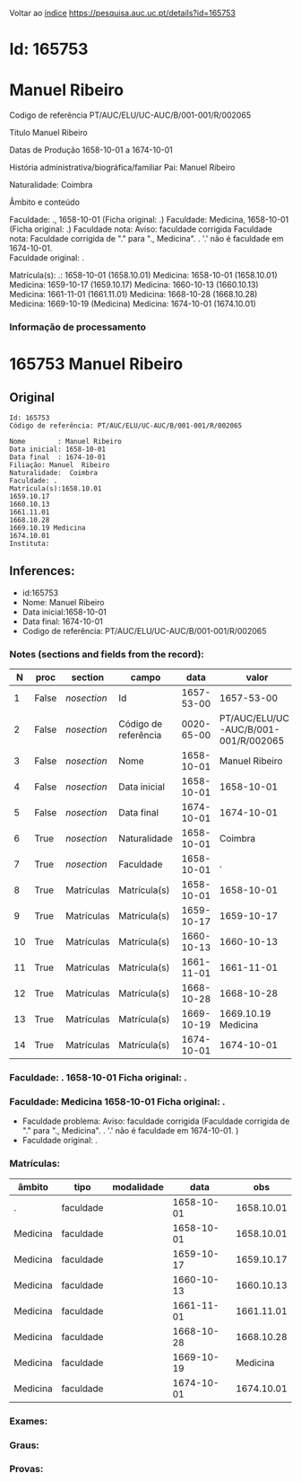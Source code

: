 
Voltar ao [índice](00%20Lista.md)
https://pesquisa.auc.uc.pt/details?id=165753

# Id: 165753
# Manuel Ribeiro

Codigo de referência
PT/AUC/ELU/UC-AUC/B/001-001/R/002065

Título
Manuel Ribeiro

Datas de Produção
1658-10-01 a 1674-10-01

História administrativa/biográfica/familiar
Pai: Manuel Ribeiro

Naturalidade: Coimbra


Âmbito e conteúdo

Faculdade: ., 1658-10-01  (Ficha original: .)
Faculdade: Medicina, 1658-10-01  (Ficha original: .)
Faculdade nota: Aviso: faculdade corrigida
Faculdade nota: Faculdade corrigida de "." para "., Medicina". . '.' não é faculdade em 1674-10-01.  
Faculdade original: .

Matrícula(s):
.: 1658-10-01 (1658.10.01)
Medicina: 1658-10-01 (1658.10.01)
Medicina: 1659-10-17 (1659.10.17)
Medicina: 1660-10-13 (1660.10.13)
Medicina: 1661-11-01 (1661.11.01)
Medicina: 1668-10-28 (1668.10.28)
Medicina: 1669-10-19 (Medicina)
Medicina: 1674-10-01 (1674.10.01)


### Informação de processamento
# 165753 Manuel Ribeiro

## Original
```
Id: 165753
Código de referência: PT/AUC/ELU/UC-AUC/B/001-001/R/002065

Nome        : Manuel Ribeiro
Data inicial: 1658-10-01
Data final  : 1674-10-01
Filiação: Manuel  Ribeiro
Naturalidade:  Coimbra
Faculdade: . 
Matrícula(s):1658.10.01
1659.10.17
1660.10.13
1661.11.01
1668.10.28
1669.10.19 Medicina
1674.10.01
Instituta:

```
## Inferences:
* id:165753
* Nome: Manuel Ribeiro
* Data inicial:1658-10-01
* Data final: 1674-10-01
* Codigo de referência: PT/AUC/ELU/UC-AUC/B/001-001/R/002065

### Notes (sections and fields from the record):
|N   |proc   |section      |campo                 |data        |valor                                 |obs         |
|----|-------|-------------|----------------------|------------|--------------------------------------|------------|
|1   |False  |*nosection*  |Id                    |1657-53-00  |1657-53-00                            |165753      |
|2   |False  |*nosection*  |Código de referência  |0020-65-00  |PT/AUC/ELU/UC-AUC/B/001-001/R/002065  |            |
|3   |False  |*nosection*  |Nome                  |1658-10-01  |Manuel Ribeiro                        |            |
|4   |False  |*nosection*  |Data inicial          |1658-10-01  |1658-10-01                            |1658-10-01  |
|5   |False  |*nosection*  |Data final            |1674-10-01  |1674-10-01                            |1674-10-01  |
|6   |True   |*nosection*  |Naturalidade          |1658-10-01  |Coimbra                               |            |
|7   |True   |*nosection*  |Faculdade             |1658-10-01  |.                                     |            |
|8   |True   |Matrículas   |Matrícula(s)          |1658-10-01  |1658-10-01                            |1658.10.01  |
|9   |True   |Matrículas   |Matrícula(s)          |1659-10-17  |1659-10-17                            |1659.10.17  |
|10  |True   |Matrículas   |Matrícula(s)          |1660-10-13  |1660-10-13                            |1660.10.13  |
|11  |True   |Matrículas   |Matrícula(s)          |1661-11-01  |1661-11-01                            |1661.11.01  |
|12  |True   |Matrículas   |Matrícula(s)          |1668-10-28  |1668-10-28                            |1668.10.28  |
|13  |True   |Matrículas   |Matrícula(s)          |1669-10-19  |1669.10.19 Medicina                   |            |
|14  |True   |Matrículas   |Matrícula(s)          |1674-10-01  |1674-10-01                            |1674.10.01  |
### Faculdade: . 1658-10-01 Ficha original: .
### Faculdade: Medicina 1658-10-01 Ficha original: .
* Faculdade problema: Aviso: faculdade corrigida (Faculdade corrigida de "." para "., Medicina". . '.' não é faculdade em 1674-10-01.  )
* Faculdade original: .

### Matrículas:
|âmbito    |tipo       |modalidade|data        |obs         |
|----------|-----------|----------|------------|------------|
|.         |faculdade  |          |1658-10-01  |1658.10.01  |
|Medicina  |faculdade  |          |1658-10-01  |1658.10.01  |
|Medicina  |faculdade  |          |1659-10-17  |1659.10.17  |
|Medicina  |faculdade  |          |1660-10-13  |1660.10.13  |
|Medicina  |faculdade  |          |1661-11-01  |1661.11.01  |
|Medicina  |faculdade  |          |1668-10-28  |1668.10.28  |
|Medicina  |faculdade  |          |1669-10-19  |Medicina    |
|Medicina  |faculdade  |          |1674-10-01  |1674.10.01  |

### Exames:

### Graus:

### Provas:


